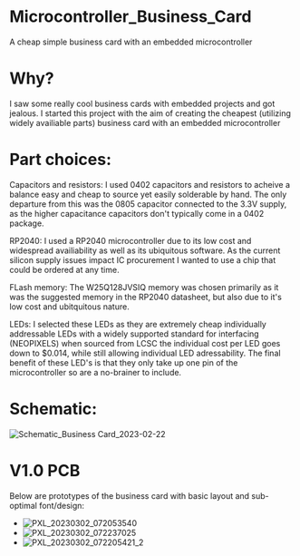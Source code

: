 # Microcontroller_Business_Card
A cheap simple business card with an embedded microcontroller

# Why?
I saw some really cool business cards with embedded projects and got jealous. I started this project with the aim of creating the cheapest (utilizing widely availiable parts) business card with an embedded microcontroller

# Part choices:
Capacitors and resistors:
I used 0402 capacitors and resistors to acheive a balance easy and cheap to source yet easily solderable by hand.  The only departure from this was the 0805 capacitor connected to the 3.3V supply, as the higher capacitance capacitors don't typically come in a 0402 package.

RP2040:
I used a RP2040 microcontroller due to its low cost and widespread availiability as well as its ubiquitous software. As the current silicon supply issues impact IC procurement I wanted to use a chip that could be ordered at any time.

FLash memory:
The W25Q128JVSIQ memory was chosen primarily as it was the suggested memory in the RP2040 datasheet, but also due to it's low cost and ubitquitous nature.

LEDs:
I selected these LEDs as they are extremely cheap individually addressable LEDs with a widely supported standard for interfacing (NEOPIXELS) when sourced from LCSC the individual cost per LED goes down to $0.014, while still allowing individual LED adressability. The final benefit of these LED's is that they only take up one pin of the microcontroller so are a no-brainer to include.

# Schematic: 
![Schematic_Business Card_2023-02-22](https://user-images.githubusercontent.com/87808632/220504306-95833c88-469a-4197-89e8-628704732c90.png)


# V1.0 PCB
Below are prototypes of the business card with basic layout and sub-optimal font/design:

- ![PXL_20230302_072053540](https://user-images.githubusercontent.com/87808632/223000269-8d1550bf-e352-4d35-8aa5-759158c50401.jpg)
- ![PXL_20230302_072237025](https://user-images.githubusercontent.com/87808632/223000271-c9dbdf17-92ad-4ffd-a155-f68f6b269bcc.jpg)
- ![PXL_20230302_072205421_2](https://user-images.githubusercontent.com/87808632/223000260-496599bd-e7b4-4e50-b132-2a7805a77b1a.jpg)
